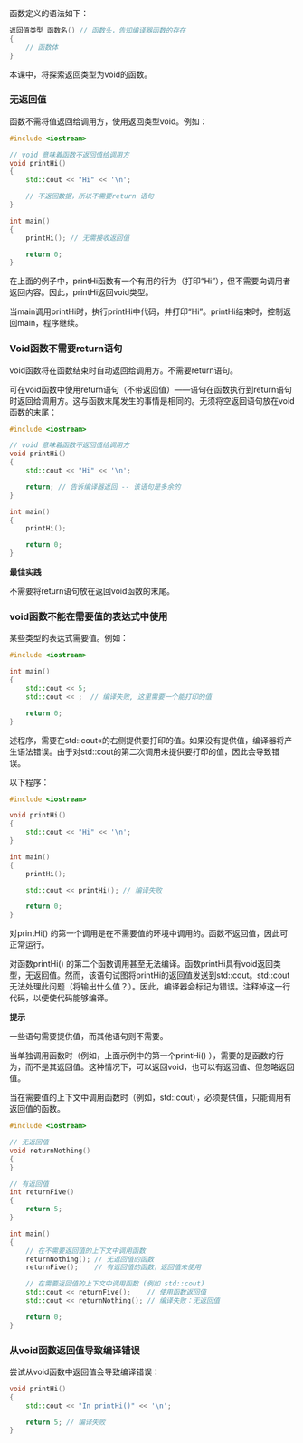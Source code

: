 函数定义的语法如下：

```C++
返回值类型 函数名() // 函数头，告知编译器函数的存在
{
    // 函数体
}
```

本课中，将探索返回类型为void的函数。

### 无返回值
函数不需将值返回给调用方，使用返回类型void。例如：
```C++
#include <iostream>

// void 意味着函数不返回值给调用方
void printHi()
{
    std::cout << "Hi" << '\n';

    // 不返回数据，所以不需要return 语句
}

int main()
{
    printHi(); // 无需接收返回值

    return 0;
}
```
在上面的例子中，printHi函数有一个有用的行为（打印“Hi”），但不需要向调用者返回内容。因此，printHi返回void类型。

当main调用printHi时，执行printHi中代码，并打印“Hi”。printHi结束时，控制返回main，程序继续。

### Void函数不需要return语句
void函数将在函数结束时自动返回给调用方。不需要return语句。

可在void函数中使用return语句（不带返回值）——语句在函数执行到return语句时返回给调用方。这与函数末尾发生的事情是相同的。无须将空返回语句放在void函数的末尾：
```C++
#include <iostream>

// void 意味着函数不返回值给调用方
void printHi()
{
    std::cout << "Hi" << '\n';

    return; // 告诉编译器返回 -- 该语句是多余的
}

int main()
{
    printHi();

    return 0;
}
```

**最佳实践**

不需要将return语句放在返回void函数的末尾。

### void函数不能在需要值的表达式中使用
某些类型的表达式需要值。例如：
```C++
#include <iostream>

int main()
{
    std::cout << 5;
    std::cout << ;  // 编译失败, 这里需要一个能打印的值

    return 0;
}
```
述程序，需要在std::cout«的右侧提供要打印的值。如果没有提供值，编译器将产生语法错误。由于对std::cout的第二次调用未提供要打印的值，因此会导致错误。

以下程序：
```C++
#include <iostream>

void printHi()
{
    std::cout << "Hi" << '\n';
}

int main()
{
    printHi();

    std::cout << printHi(); // 编译失败

    return 0;
}
```
对printHi() 的第一个调用是在不需要值的环境中调用的。函数不返回值，因此可正常运行。

对函数printHi() 的第二个函数调用甚至无法编译。函数printHi具有void返回类型，无返回值。然而，该语句试图将printHi的返回值发送到std::cout。std::cout无法处理此问题（将输出什么值？）。因此，编译器会标记为错误。注释掉这一行代码，以便使代码能够编译。

**提示**

一些语句需要提供值，而其他语句则不需要。

当单独调用函数时（例如，上面示例中的第一个printHi() ），需要的是函数的行为，而不是其返回值。这种情况下，可以返回void，也可以有返回值、但忽略返回值。

当在需要值的上下文中调用函数时（例如，std::cout），必须提供值，只能调用有返回值的函数。
```C++
#include <iostream>

// 无返回值
void returnNothing()
{
}

// 有返回值
int returnFive()
{
    return 5;
}

int main()
{
    // 在不需要返回值的上下文中调用函数
    returnNothing(); // 无返回值的函数
    returnFive();    // 有返回值的函数，返回值未使用

    // 在需要返回值的上下文中调用函数 (例如 std::cout)
    std::cout << returnFive();    // 使用函数返回值
    std::cout << returnNothing(); // 编译失败：无返回值

    return 0;
}
```
### 从void函数返回值导致编译错误
尝试从void函数中返回值会导致编译错误：
```C++
void printHi()
{
    std::cout << "In printHi()" << '\n';

    return 5; // 编译失败
}
```